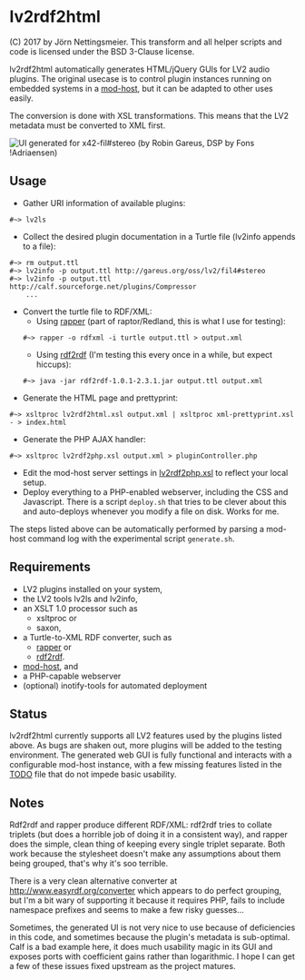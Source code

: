 # lv2rdf2html
(C) 2017 by Jörn Nettingsmeier. This transform and all helper scripts and
code is licensed under the BSD 3-Clause license.

lv2rdf2html automatically generates HTML/jQuery GUIs for LV2 audio
plugins. The original usecase is to control plugin instances running
on embedded systems in a [mod-host](
https://github.com/moddevices/mod-host), but it can be adapted to
other uses easily.

The conversion is done with XSL transformations. This means that the 
LV2 metadata must be converted to XML first.

![UI generated for x42-fil#stereo (by Robin Gareus, DSP by Fons
!Adriaensen)](fil4stereo.png)
## Usage
  
* Gather URI information of available plugins:
```
#~> lv2ls
```
* Collect the desired plugin documentation in a Turtle file (lv2info appends to a file):
```
#~> rm output.ttl
#~> lv2info -p output.ttl http://gareus.org/oss/lv2/fil4#stereo
#~> lv2info -p output.ttl http://calf.sourceforge.net/plugins/Compressor
    ...
```
* Convert the turtle file to RDF/XML:
  * Using [rapper](http://librdf.org/raptor/rapper.html) (part of
    raptor/Redland, this is what I use for testing):
  ```
  #~> rapper -o rdfxml -i turtle output.ttl > output.xml
  ```
  * Using [rdf2rdf](http://www.l3s.de/~minack/rdf2rdf/) (I'm testing this
every once in a while, but expect hiccups):
  ```
  #~> java -jar rdf2rdf-1.0.1-2.3.1.jar output.ttl output.xml
  ```
* Generate the HTML page and prettyprint:
```
#~> xsltproc lv2rdf2html.xsl output.xml | xsltproc xml-prettyprint.xsl - > index.html
```
* Generate the PHP AJAX handler:
```
#~> xsltproc lv2rdf2php.xsl output.xml > pluginController.php
```
* Edit the mod-host server settings in [lv2rdf2php.xsl](lv2rdf2php.xsl) to
reflect your local setup.
* Deploy everything to a PHP-enabled webserver, including the CSS and
Javascript. There is a script `deploy.sh` that tries to be clever about this
and auto-deploys whenever you modify a file on disk. Works for me.

The steps listed above can be automatically performed by parsing a mod-host
command log with the experimental script `generate.sh`.

## Requirements

* LV2 plugins installed on your system,
* the LV2 tools lv2ls and lv2info,
* an XSLT 1.0  processor such as 
  * xsltproc or 
  * saxon,
* a Turtle-to-XML RDF converter, such as
  * [rapper](http://librdf.org/raptor/rapper.html) or
  * [rdf2rdf](http://www.l3s.de/~minack/rdf2rdf/).
* [mod-host](https://github.com/moddevices/mod-host), and
* a PHP-capable webserver
* (optional) inotify-tools for automated deployment

## Status

lv2rdf2html currently supports all LV2 features used by the plugins
listed above. As bugs are shaken out, more plugins will be added to the 
testing environment. 
The generated web GUI is fully functional and interacts with a configurable
mod-host instance, with a few missing features listed in the [TODO](TODO.md) 
file that do not impede basic usability. 
    
## Notes

Rdf2rdf and rapper produce different RDF/XML: rdf2rdf tries to collate
triplets (but does a horrible job of doing it in a consistent way), and rapper
does the simple, clean thing of keeping every single triplet separate. Both work
because the stylesheet doesn't make any assumptions about them being grouped, 
that's why it's soo terrible.
  
There is a very clean alternative converter at http://www.easyrdf.org/converter
which appears to do perfect grouping, but I'm a bit wary of supporting it because
it requires PHP, fails to include namespace prefixes and seems to make a few risky guesses...

Sometimes, the generated UI is not very nice to use because of deficiencies
in this code, and sometimes because the plugin's metadata is sub-optimal.
Calf is a bad example here, it does much usability magic in its GUI and
exposes ports with coefficient gains rather than logarithmic. I hope I can
get a few of these issues fixed upstream as the project matures.

